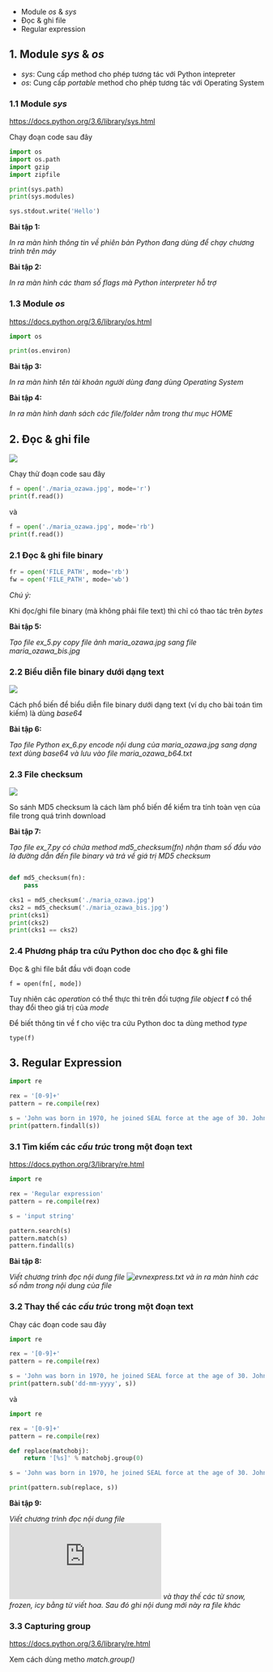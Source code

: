 * Module *os* & *sys*
* Đọc & ghi file
* Regular expression

## 1. Module *sys* & *os*

* *sys*: Cung cấp method cho phép tương tác với Python intepreter
* *os*: Cung cấp *portable* method cho phép tương tác với Operating System


### 1.1 Module *sys*

https://docs.python.org/3.6/library/sys.html

Chạy đoạn code sau đây

```python
import os
import os.path
import gzip
import zipfile

print(sys.path)
print(sys.modules)

sys.stdout.write('Hello')
```

__**Bài tập 1:**__

*In ra màn hình thông tin về phiên bản Python đang dùng để chạy chương trình trên máy*

__**Bài tập 2:**__

*In ra màn hình các tham số *flags* mà Python interpreter hỗ trợ*

### 1.3 Module *os*

https://docs.python.org/3.6/library/os.html

```python
import os

print(os.environ)
```

__**Bài tập 3:**__

*In ra màn hình tên tài khoản người dùng đang dùng Operating System*

__**Bài tập 4:**__

*In ra màn hình danh sách các file/folder nằm trong thư mục HOME*


## 2. Đọc & ghi file

![](https://raw.githubusercontent.com/mto/python-course/master/Session3/maria_ozawa.jpg)

Chạy thử đoạn code sau đây

```python
f = open('./maria_ozawa.jpg', mode='r')
print(f.read())
```

và

```python
f = open('./maria_ozawa.jpg', mode='rb')
print(f.read())
```

### 2.1 Đọc & ghi file binary

```python
fr = open('FILE_PATH', mode='rb')
fw = open('FILE_PATH', mode='wb')
```

*Chú ý:*

Khi đọc/ghi file binary (mà không phải file text) thì chỉ có thao tác trên *bytes*

__**Bài tập 5:**__

*Tạo file ex_5.py copy file ảnh maria_ozawa.jpg sang file maria_ozawa_bis.jpg*


### 2.2 Biểu diễn file binary dưới dạng text

![](https://raw.githubusercontent.com/mto/python-course/master/Session3/material/pk_base64.png)

Cách phổ biến để biểu diễn file binary dưới dạng text (ví dụ cho bài toán tìm kiếm) là dùng *base64*

__**Bài tập 6:**__

*Tạo file Python ex_6.py encode nội dung của maria_ozawa.jpg sang dạng text dùng base64 và lưu vào file maria_ozawa_b64.txt*

### 2.3 File checksum

![](https://raw.githubusercontent.com/mto/python-course/master/Session3/material/md5_checksum.png)

So sánh MD5 checksum là cách làm phổ biến để kiểm tra tính toàn vẹn của file trong quá trình download

__**Bài tập 7:**__

*Tạo file ex_7.py có chứa method *md5_checksum(fn)* nhận tham số đầu vào là đường dẫn đến file binary và trả về giá trị MD5 checksum*

```python

def md5_checksum(fn):
    pass

cks1 = md5_checksum('./maria_ozawa.jpg')
cks2 = md5_checksum('./maria_ozawa_bis.jpg')
print(cks1)
print(cks2)
print(cks1 == cks2)
```

### 2.4 Phương pháp tra cứu Python doc cho đọc & ghi file

Đọc & ghi file bắt đầu với đoạn code

```
f = open(fn[, mode])
```

Tuy nhiên các *operation* có thể thực thi trên đối tượng *file object* **f** có thể thay đổi theo giá trị của *mode*

Để biết thông tin về f cho việc tra cứu Python doc ta dùng method *type*

```
type(f)
```


## 3. Regular Expression

```python
import re

rex = '[0-9]+'
pattern = re.compile(rex)

s = 'John was born in 1970, he joined SEAL force at the age of 30. John was killed in action in 2016.'
print(pattern.findall(s))
```

### 3.1 Tìm kiếm các *cấu trúc* trong một đoạn text

https://docs.python.org/3/library/re.html


```python
import re

rex = 'Regular expression'
pattern = re.compile(rex)

s = 'input string'

pattern.search(s)
pattern.match(s)
pattern.findall(s)
```

__**Bài tập 8:**__

*Viết chương trình đọc nội dung file ![evnexpress.txt]() và in ra màn hình các số nằm trong nội dung của file*

### 3.2 Thay thế các *cấu trúc* trong một đoạn text

Chạy các đoạn code sau đây

```python
import re

rex = '[0-9]+'
pattern = re.compile(rex)

s = 'John was born in 1970, he joined SEAL force at the age of 30. John was killed in action in 2016.'
print(pattern.sub('dd-mm-yyyy', s))

```

và

```python
import re

rex = '[0-9]+'
pattern = re.compile(rex)

def replace(matchobj):
    return '[%s]' % matchobj.group(0)

s = 'John was born in 1970, he joined SEAL force at the age of 30. John was killed in action in 2016.'

print(pattern.sub(replace, s))

```

__**Bài tập 9:**__

*Viết chương trình đọc nội dung file ![frozen.srt](https://raw.githubusercontent.com/mto/python-course/master/Session3/frozen.srt) và thay thế các từ *snow*, *frozen*, *icy* bằng từ viết hoa. Sau đó ghi nội dung mới này ra file khác*

### 3.3 Capturing group

https://docs.python.org/3.6/library/re.html

Xem cách dùng metho *match.group()*